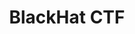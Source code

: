---
title: "BlackHat CTF"
description: A prestigious CTF competition associated with the BlackHat security conference. These competitions are highly technical and attract skilled security professionals..
summary: Write-ups for CTF challenges of BlackHat CTFs
type: "list"
weight: 11
hidemeta: true

---